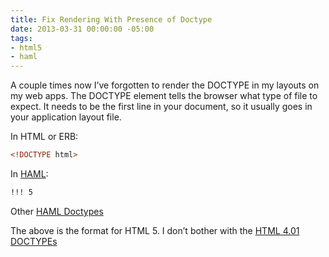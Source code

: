 ```yaml
---
title: Fix Rendering With Presence of Doctype
date: 2013-03-31 00:00:00 -05:00
tags:
- html5
- haml
---
```


A couple times now I’ve forgotten to render the DOCTYPE in my layouts on my web apps. The DOCTYPE element tells the browser what type of file to expect. It needs to be the first line in your document, so it usually goes in your application layout file.

In HTML or ERB:

```html
<!DOCTYPE html>
```

In [HAML][1]:

```html
!!! 5
```

Other [HAML Doctypes][2]

The above is the format for HTML 5. I don’t bother with the [HTML 4.01 DOCTYPEs][3]

   [1]: http://haml.info
   [2]: http://haml.info/docs/yardoc/file.REFERENCE.html#doctype_
   [3]: http://www.w3schools.com/tags/tag_doctype.asp
  
